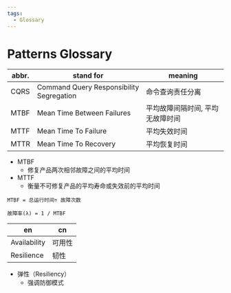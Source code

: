 ```yaml
---
tags:
  - Glossary
---
```


# Patterns Glossary

| abbr. | stand for                                | meaning                          |
| ----- | ---------------------------------------- | -------------------------------- |
| CQRS  | Command Query Responsibility Segregation | 命令查询责任分离                 |
| MTBF  | Mean Time Between Failures               | 平均故障间隔时间, 平均无故障时间 |
| MTTF  | Mean Time To Failure                      | 平均失效时间                     |
| MTTR  | Mean Time To Recovery                    | 平均恢复时间                     |

- MTBF
  - 修复产品两次相邻故障之间的平均时间
- MTTF
  - 衡量不可修复产品的平均寿命或失效前的平均时间

```
MTBF = 总运行时间÷ 故障次数

故障率(λ) = 1 / MTBF
```

| en           | cn     |
| ------------ | ------ |
| Availability | 可用性 |
| Resilience   | 韧性   |

- 弹性（Resiliency）
  - 强调防御模式
